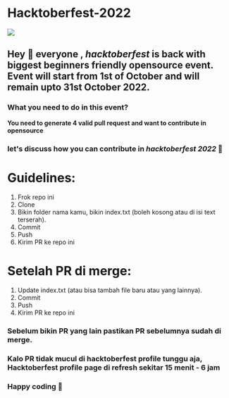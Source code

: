 # Hacktoberfest-2022
<img src='https://github.com/qodrandalus/hactoberfest/blob/main/hacktoberfest-2022.jpeg'/>

## Hey 👋 everyone , *hacktoberfest* is back with biggest beginners friendly opensource event. Event will start from 1st of October and will remain upto 31st October 2022.


### What you need to do in this event?
**You need to generate 4 valid pull request and want to contribute in opensource**

### let's discuss how you can contribute in *hacktoberfest 2022* 🙌

# Guidelines:
1. Frok repo ini
2. Clone
3. Bikin folder nama kamu, bikin index.txt (boleh kosong atau di isi text terserah).
4. Commit
5. Push
6. Kirim PR ke repo ini

# Setelah PR di merge:
1. Update index.txt (atau bisa tambah file baru atau yang lainnya).
2. Commit
3. Push
4. Kirim PR ke repo ini

### Sebelum bikin PR yang lain pastikan PR sebelumnya sudah di merge.

### Kalo PR tidak mucul di hacktoberfest profile tunggu aja, Hacktoberfest profile page di refresh sekitar 15 menit - 6 jam
### Happy coding 🥳
